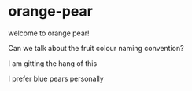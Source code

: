 # orange-pear

welcome to orange pear!

Can we talk about the fruit colour naming convention?

I am gitting the hang of this

I prefer blue pears personally
